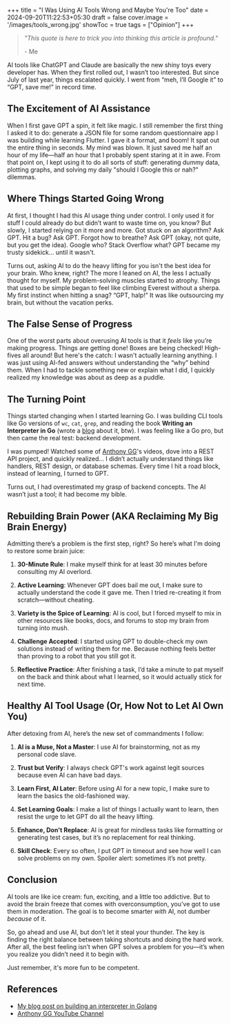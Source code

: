 +++
title = "I Was Using AI Tools Wrong and Maybe You're Too"
date = 2024-09-20T11:22:53+05:30
draft = false
cover.image = '/images/tools_wrong.jpg'
showToc = true
tags = ["Opinion"]
+++

> _"This quote is here to trick you into thinking this article is profound."_
>
> \- Me

AI tools like ChatGPT and Claude are basically the new shiny toys every developer has. When they first rolled out, I wasn’t too interested. But since July of last year, things escalated quickly. I went from “meh, I’ll Google it” to “GPT, save me!” in record time.

## The Excitement of AI Assistance

When I first gave GPT a spin, it felt like magic. I still remember the first thing I asked it to do: generate a JSON file for some random questionnaire app I was building while learning Flutter. I gave it a format, and boom! It spat out the entire thing in seconds. My mind was blown. It just saved me half an hour of my life—half an hour that I probably spent staring at it in awe. From that point on, I kept using it to do all sorts of stuff: generating dummy data, plotting graphs, and solving my daily "should I Google this or nah?" dilemmas.

## Where Things Started Going Wrong

At first, I thought I had this AI usage thing under control. I only used it for stuff I could already do but didn’t want to waste time on, you know? But slowly, I started relying on it more and more. Got stuck on an algorithm? Ask GPT. Hit a bug? Ask GPT. Forgot how to breathe? Ask GPT (okay, not quite, but you get the idea). Google who? Stack Overflow what? GPT became my trusty sidekick... until it wasn't.

Turns out, asking AI to do the heavy lifting for you isn't the best idea for your brain. Who knew, right? The more I leaned on AI, the less I actually thought for myself. My problem-solving muscles started to atrophy. Things that used to be simple began to feel like climbing Everest without a sherpa. My first instinct when hitting a snag? “GPT, halp!” It was like outsourcing my brain, but without the vacation perks.

## The False Sense of Progress

One of the worst parts about overusing AI tools is that it _feels_ like you’re making progress. Things are getting done! Boxes are being checked! High-fives all around! But here's the catch: I wasn't actually learning anything. I was just using AI-fed answers without understanding the “why” behind them. When I had to tackle something new or explain what I did, I quickly realized my knowledge was about as deep as a puddle.

## The Turning Point

Things started changing when I started learning Go. I was building CLI tools like Go versions of `wc`, `cat`, `grep`, and reading the book **Writing an Interpreter in Go** (wrote a [blog](https://jitesh117.github.io/blog/things-building-an-interpreter-taught-me/) about it, btw). I was feeling like a Go pro, but then came the real test: backend development.

I was pumped! Watched some of [Anthony GG](https://www.youtube.com/@anthonygg_)'s videos, dove into a REST API project, and quickly realized... I didn’t actually understand things like handlers, REST design, or database schemas. Every time I hit a road block, instead of learning, I turned to GPT.

Turns out, I had overestimated my grasp of backend concepts. The AI wasn’t just a tool; it had become my bible.

## Rebuilding Brain Power (AKA Reclaiming My Big Brain Energy)

Admitting there’s a problem is the first step, right? So here’s what I'm doing to restore some brain juice:

1. **30-Minute Rule**: I make myself think for at least 30 minutes before consulting my AI overlord.

2. **Active Learning**: Whenever GPT does bail me out, I make sure to actually understand the code it gave me. Then I tried re-creating it from scratch—without cheating.

3. **Variety is the Spice of Learning**: AI is cool, but I forced myself to mix in other resources like books, docs, and forums to stop my brain from turning into mush.

4. **Challenge Accepted**: I started using GPT to double-check my own solutions instead of writing them for me. Because nothing feels better than proving to a robot that you still got it.

5. **Reflective Practice**: After finishing a task, I’d take a minute to pat myself on the back and think about what I learned, so it would actually stick for next time.

## Healthy AI Tool Usage (Or, How Not to Let AI Own You)

After detoxing from AI, here’s the new set of commandments I follow:

1. **AI is a Muse, Not a Master**: I use AI for brainstorming, not as my personal code slave.

2. **Trust but Verify**: I always check GPT's work against legit sources because even AI can have bad days.

3. **Learn First, AI Later**: Before using AI for a new topic, I make sure to learn the basics the old-fashioned way.

4. **Set Learning Goals**: I make a list of things I actually want to learn, then resist the urge to let GPT do all the heavy lifting.

5. **Enhance, Don't Replace**: AI is great for mindless tasks like formatting or generating test cases, but it’s no replacement for real thinking.

6. **Skill Check**: Every so often, I put GPT in timeout and see how well I can solve problems on my own. Spoiler alert: sometimes it’s not pretty.

## Conclusion

AI tools are like ice cream: fun, exciting, and a little too addictive. But to avoid the brain freeze that comes with overconsumption, you’ve got to use them in moderation. The goal is to become smarter _with_ AI, not dumber _because_ of it.

So, go ahead and use AI, but don’t let it steal your thunder. The key is finding the right balance between taking shortcuts and doing the hard work. After all, the best feeling isn’t when GPT solves a problem for you—it’s when you realize you didn’t need it to begin with.

Just remember, it's more fun to be competent.

## References

- [My blog post on building an interpreter in Golang](https://jitesh117.github.io/blog/things-building-an-interpreter-taught-me/)
- [Anthony GG YouTube Channel](https://www.youtube.com/@anthonygg_)
